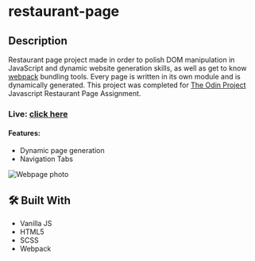 # restaurant-page

## Description

Restaurant page project made in order to polish DOM manipulation in JavaScript and dynamic website generation skills, as well as get to know [webpack](https://webpack.js.org/) bundling tools. Every page is written in its own module and is dynamically generated. This project was completed for [The Odin Project](https://www.theodinproject.com/lessons/node-path-javascript-restaurant-page) Javascript Restaurant Page Assignment. <br>

### Live: [click here](https://gaukhar008.github.io/restaurant-page/)

#### Features:
- Dynamic page generation
- Navigation Tabs

![Webpage photo](https://user-images.githubusercontent.com/91333462/212724867-d0b3a6d6-ab8d-4022-8f25-81f36e177354.png)

## 🛠️ Built With 

- Vanilla JS
- HTML5
- SCSS
- Webpack


